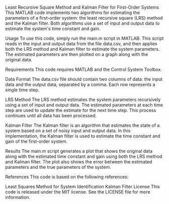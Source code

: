 Least Recursive Square Method and Kalman Filter for First-Order Systems
This MATLAB code implements two algorithms for estimating the parameters of a first-order system: the least recursive square (LRS) method and the Kalman filter. Both algorithms use a set of input and output data to estimate the system's time constant and gain.

Usage
To use this code, simply run the main.m script in MATLAB. This script reads in the input and output data from the file data.csv, and then applies both the LRS method and Kalman filter to estimate the system parameters. The estimated parameters are then plotted on a graph along with the original data.

Requirements
This code requires MATLAB and the Control System Toolbox.

Data Format
The data.csv file should contain two columns of data: the input data and the output data, separated by a comma. Each row represents a single time step.

LRS Method
The LRS method estimates the system parameters recursively using a set of input and output data. The estimated parameters at each time step are used to update the estimate for the next time step. This process continues until all data has been processed.

Kalman Filter
The Kalman filter is an algorithm that estimates the state of a system based on a set of noisy input and output data. In this implementation, the Kalman filter is used to estimate the time constant and gain of the first-order system.

Results
The main.m script generates a plot that shows the original data along with the estimated time constant and gain using both the LRS method and Kalman filter. The plot also shows the error between the estimated parameters and the true parameters of the system.

References
This code is based on the following references:

Least Squares Method for System Identification
Kalman Filter
License
This code is released under the MIT license. See the LICENSE file for more information.
